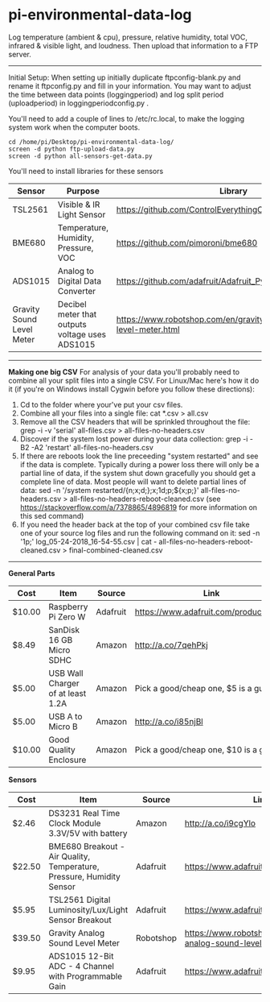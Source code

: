 # pi-environmental-data-log

Log temperature (ambient & cpu), pressure, relative humidity, total VOC, infrared & visible light, and loudness. Then upload that information to a FTP server.

---

Initial Setup:
When setting up initially duplicate ftpconfig-blank.py and rename it ftpconfig.py and fill in your information. You may want to adjust the time between data points (loggingperiod) and log split period (uploadperiod) in loggingperiodconfig.py .

You'll need to add a couple of lines to /etc/rc.local, to make the logging system work when the computer boots.

```
cd /home/pi/Desktop/pi-environmental-data-log/
screen -d python ftp-upload-data.py
screen -d python all-sensors-get-data.py
```

You'll need to install libraries for these sensors

Sensor | Purpose | Library
--|--|--
TSL2561 | Visible & IR Light Sensor | https://github.com/ControlEverythingCommunity/TSL2561.git
BME680 | Temperature, Humidity, Pressure, VOC | https://github.com/pimoroni/bme680
ADS1015 | Analog to Digital Data Converter | https://github.com/adafruit/Adafruit_Python_ADS1X15
Gravity Sound Level Meter | Decibel meter that outputs voltage uses ADS1015 | https://www.robotshop.com/en/gravity-analog-sound-level-meter.html

---

**Making one big CSV**
For analysis of your data you'll probably need to combine all your split files into a single CSV. For Linux/Mac here's how it do it (if you're on Windows install Cygwin before you follow these directions):

1. Cd to the folder where your've put your csv files. 
2. Combine all your files into a single file: cat *.csv > all.csv 
3. Remove all the CSV headers that will be sprinkled throughout the file: grep -i -v 'serial' all-files.csv > all-files-no-headers.csv
4. Discover if the system lost power during your data collection: grep -i -B2 -A2 'restart' all-files-no-headers.csv
5. If there are reboots look the line preceeding "system restarted" and see if the data is complete. Typically during a power loss there will only be a partial line of data, if the system shut down gracefully you should get a complete line of data. Most people will want to delete partial lines of data: sed -n '/system restarted/{n;x;d;};x;1d;p;${x;p;}' all-files-no-headers.csv  > all-files-no-headers-reboot-cleaned.csv  (see https://stackoverflow.com/a/7378865/4896819 for more information on this sed command)
6. If you need the header back at the top of your combined csv file take one of your source log files and run the following command on it: sed -n '1p;' log_05-24-2018_16-54-55.csv | cat - all-files-no-headers-reboot-cleaned.csv > final-combined-cleaned.csv

---

**General Parts**

Cost | Item | Source | Link
--|--|--|--
$10.00 | Raspberry Pi Zero W | Adafruit | https://www.adafruit.com/product/3400
$8.49 | SanDisk 16 GB Micro SDHC | Amazon | http://a.co/7qehPkj
$5.00 | USB Wall Charger of at least 1.2A | Amazon | Pick a good/cheap one, $5 is a guess
$5.00 | USB A to Micro B | Amazon | http://a.co/i85njBl
$10.00 | Good Quality Enclosure | Amazon | Pick a good/cheap one, $10 is a guess


**Sensors**

Cost | Item | Source | Link
--|--|--|--
$2.46 | DS3231 Real Time Clock Module 3.3V/5V with battery | Amazon | http://a.co/i9cgYlo
$22.50 | BME680 Breakout - Air Quality, Temperature, Pressure, Humidity Sensor | Adafruit | https://www.adafruit.com/product/3660
$5.95 | TSL2561 Digital Luminosity/Lux/Light Sensor Breakout | Adafruit | https://www.adafruit.com/product/439
$39.50 | Gravity Analog Sound Level Meter | Robotshop | https://www.robotshop.com/en/gravity-analog-sound-level-meter.html
$9.95 | ADS1015 12-Bit ADC - 4 Channel with Programmable Gain | Adafruit | https://www.adafruit.com/product/1083
